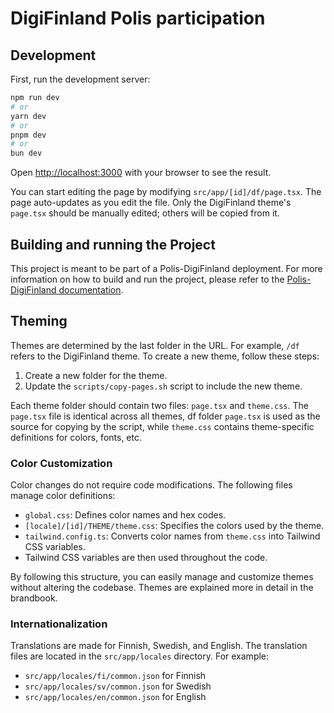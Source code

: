 # DigiFinland Polis participation

## Development

First, run the development server:

```bash
npm run dev
# or
yarn dev
# or
pnpm dev
# or
bun dev
```

Open [http://localhost:3000](http://localhost:3000) with your browser to see the result.

You can start editing the page by modifying `src/app/[id]/df/page.tsx`. 
The page auto-updates as you edit the file. 
Only the DigiFinland theme's `page.tsx` should be manually edited; others will be copied from it.

## Building and running the Project

This project is meant to be part of a Polis-DigiFinland deployment.
For more information on how to build and run the project, please refer to the [Polis-DigiFinland documentation](https://github.com/polis-digifinland/polis-digifinland).

## Theming

Themes are determined by the last folder in the URL. For example, `/df` refers to the DigiFinland theme. To create a new theme, follow these steps:

1. Create a new folder for the theme.
2. Update the `scripts/copy-pages.sh` script to include the new theme.

Each theme folder should contain two files: `page.tsx` and `theme.css`. The `page.tsx` file is identical across all themes, df folder `page.tsx` is used as the source for copying by the script, while `theme.css` contains theme-specific definitions for colors, fonts, etc.

### Color Customization

Color changes do not require code modifications. The following files manage color definitions:

- `global.css`: Defines color names and hex codes.
- `[locale]/[id]/THEME/theme.css`: Specifies the colors used by the theme.
- `tailwind.config.ts`: Converts color names from `theme.css` into Tailwind CSS variables.
- Tailwind CSS variables are then used throughout the code.

By following this structure, you can easily manage and customize themes without altering the codebase.
Themes are explained more in detail in the brandbook.

### Internationalization

Translations are made for Finnish, Swedish, and English. The translation files are located in the `src/app/locales` directory. For example:
- `src/app/locales/fi/common.json` for Finnish
- `src/app/locales/sv/common.json` for Swedish
- `src/app/locales/en/common.json` for English


